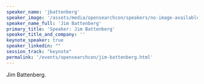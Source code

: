 ```yaml
---
speaker_name: 'jbattenberg'
speaker_image: '/assets/media/opensearchcon/speakers/no-image-available.png'
speaker_name_full: 'Jim Battenberg'
primary_title: 'Speaker: Jim Battenberg'
speaker_title_and_company: ''
keynote_speaker: true
speaker_linkedin: ""
session_track: "keynote"
permalink: '/events/opensearchcon/jim-battenberg.html'
---
```

Jim Battenberg.

